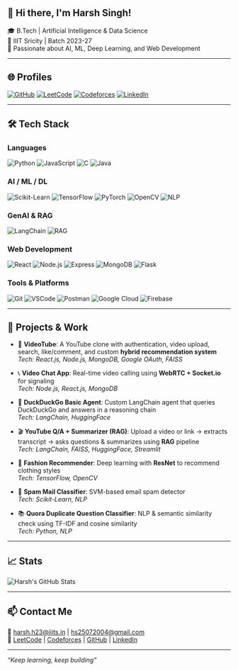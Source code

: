 <p align="left" >
<h2> 👋 Hi there, I'm Harsh Singh!</h2>
</p>

🎓 B.Tech | Artificial Intelligence & Data Science  
🏫 IIIT Sricity | Batch 2023-27  
🔭 Passionate about AI, ML, Deep Learning, and Web Development

---

## 🌐 Profiles
[![GitHub](https://img.shields.io/badge/GitHub-%23121011.svg?style=for-the-badge&logo=github&logoColor=white)](https://github.com/010HarshSingh010)
[![LeetCode](https://img.shields.io/badge/LeetCode-%23FFA116.svg?style=for-the-badge&logo=leetcode&logoColor=black)](https://leetcode.com/u/harsh_singh_01/)
[![Codeforces](https://img.shields.io/badge/Codeforces-%231F8ACB.svg?style=for-the-badge&logo=codeforces&logoColor=white)](https://codeforces.com/profile/Demolition007)
[![LinkedIn](https://img.shields.io/badge/LinkedIn-%230077B5.svg?style=for-the-badge&logo=linkedin&logoColor=white)](https://www.linkedin.com/in/harsh-singh-66916a350/)

---

## 🛠️ Tech Stack

### Languages
![Python](https://img.shields.io/badge/-Python-3776AB?style=for-the-badge&logo=python&logoColor=white)
![JavaScript](https://img.shields.io/badge/-JavaScript-F7DF1E?style=for-the-badge&logo=javascript&logoColor=black)
![C](https://img.shields.io/badge/-C-00599C?style=for-the-badge&logo=c&logoColor=white)
![Java](https://img.shields.io/badge/-Java-007396?style=for-the-badge&logo=java&logoColor=white)

### AI / ML / DL
![Scikit-Learn](https://img.shields.io/badge/-Scikit--Learn-F7931E?style=for-the-badge&logo=scikit-learn&logoColor=white)
![TensorFlow](https://img.shields.io/badge/-TensorFlow-FF6F00?style=for-the-badge&logo=tensorflow&logoColor=white)
![PyTorch](https://img.shields.io/badge/-PyTorch-EE4C2C?style=for-the-badge&logo=pytorch&logoColor=white)
![OpenCV](https://img.shields.io/badge/-OpenCV-5C3EE8?style=for-the-badge&logo=opencv&logoColor=white)
![NLP](https://img.shields.io/badge/-NLP-blueviolet?style=for-the-badge)

### GenAI & RAG
![LangChain](https://img.shields.io/badge/-LangChain-4B8BBE?style=for-the-badge)
![RAG](https://img.shields.io/badge/-Retrieval%20Augmented%20Generation-FF4081?style=for-the-badge)

### Web Development
![React](https://img.shields.io/badge/-React-61DAFB?style=for-the-badge&logo=react&logoColor=black)
![Node.js](https://img.shields.io/badge/-Node.js-339933?style=for-the-badge&logo=node.js&logoColor=white)
![Express](https://img.shields.io/badge/-Express-000000?style=for-the-badge&logo=express&logoColor=white)
![MongoDB](https://img.shields.io/badge/-MongoDB-47A248?style=for-the-badge&logo=mongodb&logoColor=white)
![Flask](https://img.shields.io/badge/-Flask-000000?style=for-the-badge&logo=flask&logoColor=white)

### Tools & Platforms
![Git](https://img.shields.io/badge/-Git-F05032?style=for-the-badge&logo=git&logoColor=white)
![VSCode](https://img.shields.io/badge/-VS%20Code-007ACC?style=for-the-badge&logo=visual-studio-code&logoColor=white)
![Postman](https://img.shields.io/badge/-Postman-FF6C37?style=for-the-badge&logo=postman&logoColor=white)
![Google Cloud](https://img.shields.io/badge/-Google%20Cloud-4285F4?style=for-the-badge&logo=google-cloud&logoColor=white)
![Firebase](https://img.shields.io/badge/-Firebase-FFCA28?style=for-the-badge&logo=firebase&logoColor=black)

---

## 🚀 Projects & Work

- 🎥 **VideoTube**: A YouTube clone with authentication, video upload, search, like/comment, and custom **hybrid recommendation system**  
  _Tech: React.js, Node.js, MongoDB, Google OAuth, FAISS_

- 📞 **Video Chat App**: Real-time video calling using **WebRTC + Socket.io** for signaling  
  _Tech: Node.js, React.js, MongoDB_

- 🦆 **DuckDuckGo Basic Agent**: Custom LangChain agent that queries DuckDuckGo and answers in a reasoning chain  
  _Tech: LangChain, HuggingFace_

- 🎬 **YouTube Q/A + Summarizer (RAG)**: Upload a video or link → extracts transcript → asks questions & summarizes using **RAG** pipeline  
  _Tech: LangChain, FAISS, HuggingFace, Streamlit_

- 👗 **Fashion Recommender**: Deep learning with **ResNet** to recommend clothing styles  
  _Tech: TensorFlow, OpenCV_

- 📧 **Spam Mail Classifier**: SVM-based email spam detector  
  _Tech: Scikit-Learn, NLP_

- 📚 **Quora Duplicate Question Classifier**: NLP & semantic similarity check using TF-IDF and cosine similarity  
  _Tech: Python, NLP_

---

## 📈 Stats

![Harsh's GitHub Stats](https://github-readme-stats.vercel.app/api?username=HarshSingh01&show_icons=true&theme=radical)

---

## 📫 Contact Me

📧 harsh.h23@iiits.in | hs25072004@gmail.com  
🔗 [LeetCode](https://leetcode.com/u/harsh_singh_01/) | [Codeforces](https://codeforces.com/profile/Demolition007) | [GitHub](https://github.com/HarshSingh01) | [LinkedIn](https://linkedin.com/in/harsh-singh-0804)

---

_“Keep learning, keep building”_
